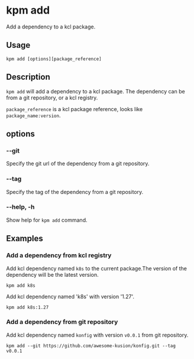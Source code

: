 # kpm add

Add a dependency to a kcl package.

## Usage

```shell
kpm add [options][package_reference]
```

## Description

`kpm add` will add a dependency to a kcl package. The dependency can be from a git repository, or a kcl registry.

`package_reference` is a kcl package reference, looks like `package_name:version`.

## options

### --git

Specify the git url of the dependency from a git repository.

### --tag

Specify the tag of the dependency from a git repository.

### --help, -h

Show help for `kpm add` command.

## Examples

### Add a dependency from kcl registry

Add kcl dependency named `k8s` to the current package.The version of the dependency will be the latest version.

```shell
kpm add k8s
```

Add kcl dependency named 'k8s' with version '1.27'.

```shell
kpm add k8s:1.27
```

### Add a dependency from git repository

Add kcl dependency named `konfig` with version `v0.0.1` from git repository.

```shell
kpm add --git https://github.com/awesome-kusion/konfig.git --tag v0.0.1
```
